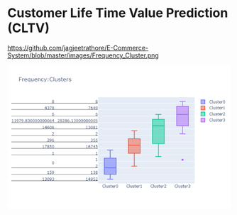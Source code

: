 # Customer Life Time Value Prediction (CLTV)

https://github.com/jagjeetrathore/E-Commerce-System/blob/master/images/Frequency_Cluster.png

![FrequencyCluster](https://github.com/jagjeetrathore/E-Commerce-System/blob/master/images/Frequency_Cluster.png)
